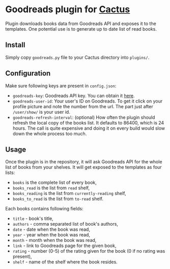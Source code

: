 # Goodreads plugin for [Cactus](https://github.com/koenbok/Cactus)

Plugin downloads books data from Goodreads API and exposes it to the templates.
One potential use is to generate up to date list of read books.

## Install

Simply copy `goodreads.py` file to your Cactus directory into `plugins/`.

## Configuration

Make sure following keys are present in `config.json`:

 * `goodreads-key`: Goodreads API key. You can obtain it [here](https://www.goodreads.com/api/keys).
 * `goodreads-user-id`: Your user's ID on Goodreads. To get it click on your
   profile picture and note the number from the url. The part just after
   `/user/show/` is your user id.
 * `goodreads-refresh-interval`: (optional) How often the plugin should refresh
   the local copy of the books list. It defaults to 86400, which is 24 hours.
   The call is quite expensive and doing it on every build would slow down the
   whole process too much.

## Usage

Once the plugin is in the repository, it will ask Goodreads API for the whole
list of books from your shelves. It will get exposed to the templates as four
lists:

 * `books` is the complete list of every book,
 * `books_read` is the list from `read` shelf,
 * `books_reading` is the list from `currently-reading` shelf,
 * `books_to_read` is the list from `to-read` shelf.

Each books contains following fields:

 * `title` - book's title,
 * `authors` - comma separated list of book's authors,
 * `date` - date when the book was read,
 * `year` - year when the book was read,
 * `month` - month when the book was read,
 * `link` - link to Goodreads page for the given book,
 * `rating` - number (0-5) of the rating given for the book (0 if no rating was
   present),
 * `shelf` - name of the shelf where the book resides.
